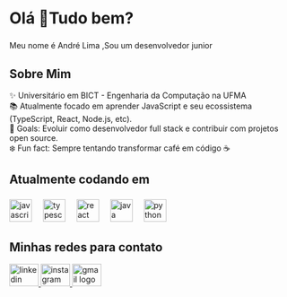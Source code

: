 <h1 align="left">Olá 👋Tudo bem?</h1>

###

<p align="left">Meu nome é André Lima ,Sou um desenvolvedor junior</p>

###

<h2 align="left">Sobre Mim</h2>

<p align="left">
  ✨ Universitário em BICT - Engenharia da Computação na UFMA <br>
  📚 Atualmente focado em aprender JavaScript e seu ecossistema (TypeScript, React, Node.js, etc).<br>
  🎯 Goals: Evoluir como desenvolvedor full stack e contribuir com projetos open source.<br>
  ❄️ Fun fact: Sempre tentando transformar café em código ☕
</p>


<h2 align="left">Atualmente codando em</h2>

###

<div align="left">
  <img src="https://cdn.jsdelivr.net/gh/devicons/devicon/icons/javascript/javascript-original.svg" height="40" alt="javascript logo"  />
  <img width="12" />
  <img src="https://cdn.jsdelivr.net/gh/devicons/devicon/icons/typescript/typescript-original.svg" height="40" alt="typescript logo"  />
  <img width="12" />
  <img src="https://cdn.jsdelivr.net/gh/devicons/devicon/icons/react/react-original.svg" height="40" alt="react logo"  />
  <img width="12" />
  <img src="https://cdn.jsdelivr.net/gh/devicons/devicon/icons/java/java-original.svg" height="40" alt="java logo"  />
  <img width="12" />
  <img src="https://cdn.jsdelivr.net/gh/devicons/devicon/icons/python/python-original.svg" height="40" alt="python logo"  />
</div>

###


<h2 align="left">Minhas redes para contato</h2>

<div align="left">
  <a href="https://www.linkedin.com/in/andr%C3%A9-lima-7822042a5" target="_blank">
    <img src="https://raw.githubusercontent.com/maurodesouza/profile-readme-generator/master/src/assets/icons/social/linkedin/default.svg" width="52" height="40" alt="linkedin logo" />
  </a>
  <a href="https://www.instagram.com/andrezxp" target="_blank">
    <img src="https://raw.githubusercontent.com/maurodesouza/profile-readme-generator/master/src/assets/icons/social/instagram/default.svg" width="52" height="40" alt="instagram logo" />
  </a>
  <a href="andre444dias@gmail.com">
    <img src="https://raw.githubusercontent.com/maurodesouza/profile-readme-generator/master/src/assets/icons/social/gmail/default.svg" width="52" height="40" alt="gmail logo" />
  </a>
</div>

</div>



